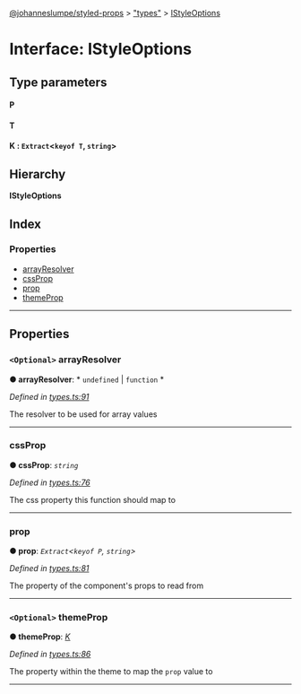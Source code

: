 [@johanneslumpe/styled-props](../README.md) > ["types"](../modules/_types_.md) > [IStyleOptions](../interfaces/_types_.istyleoptions.md)

# Interface: IStyleOptions

## Type parameters
#### P 
#### T 
#### K :  `Extract`<`keyof T`, `string`>
## Hierarchy

**IStyleOptions**

## Index

### Properties

* [arrayResolver](_types_.istyleoptions.md#arrayresolver)
* [cssProp](_types_.istyleoptions.md#cssprop)
* [prop](_types_.istyleoptions.md#prop)
* [themeProp](_types_.istyleoptions.md#themeprop)

---

## Properties

<a id="arrayresolver"></a>

### `<Optional>` arrayResolver

**● arrayResolver**: * `undefined` &#124; `function`
*

*Defined in [types.ts:91](https://github.com/johanneslumpe/styled-props/blob/3abf398/src/types.ts#L91)*

The resolver to be used for array values

___
<a id="cssprop"></a>

###  cssProp

**● cssProp**: *`string`*

*Defined in [types.ts:76](https://github.com/johanneslumpe/styled-props/blob/3abf398/src/types.ts#L76)*

The css property this function should map to

___
<a id="prop"></a>

###  prop

**● prop**: *`Extract`<`keyof P`, `string`>*

*Defined in [types.ts:81](https://github.com/johanneslumpe/styled-props/blob/3abf398/src/types.ts#L81)*

The property of the component's props to read from

___
<a id="themeprop"></a>

### `<Optional>` themeProp

**● themeProp**: *[K]()*

*Defined in [types.ts:86](https://github.com/johanneslumpe/styled-props/blob/3abf398/src/types.ts#L86)*

The property within the theme to map the `prop` value to

___

